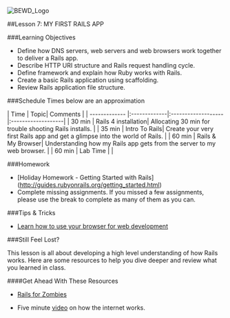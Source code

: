 ![BEWD_Logo](../assets/BEWD_Logo.png)


##Lesson 7: MY FIRST RAILS APP


###Learning Objectives


*	Define how DNS servers, web servers and web browsers work together to deliver a Rails app.
*	Describe HTTP URI structure and Rails request handling cycle.
*	Define framework and explain how Ruby works with Rails.
*	Create a basic Rails application using scaffolding.
*	Review Rails application file structure.


###Schedule
Times below are an approximation


| Time        | Topic| Comments |
| ------------- |:-------------|:-------------------|:-------------------|
| 30 min | Rails 4 installation| Allocating 30 min for trouble shooting Rails installs. |
| 35 min | Intro To Rails| Create your very first Rails app and get a glimpse into the world of Rails. |
| 60 min | Rails & My Browser| Understanding how my Rails app gets from the server to my web browser.  |
| 60 min | Lab Time |  |


###Homework
*	[Holiday Homework - Getting Started with Rails] (http://guides.rubyonrails.org/getting_started.html)
* Complete missing assignments. If you missed a few assignments, please use the break to complete as many of them as you can.

###Tips & Tricks

* [Learn how to use your browser for web development](http://discover-devtools.codeschool.com/)

###Still Feel Lost?

This lesson is all about developing a high level  understanding of how Rails works. Here are some resources to help you dive deeper and review what you learned in class.

####Get Ahead With These Resources

* [Rails for Zombies](https://www.codeschool.com/courses/rails-for-zombies-redux)

* Five minute [video](http://www.youtube.com/watch?v=7_LPdttKXPc) on how the internet works.

